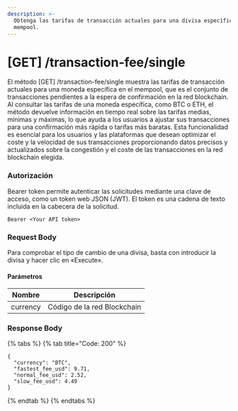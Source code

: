 ```yaml
---
description: >-
  Obtenga las tarifas de transacción actuales para una divisa específica en
  mempool.
---
```


# \[GET] /transaction-fee/single

El método \[GET] /transaction-fee/single muestra las tarifas de transacción actuales para una moneda específica en el mempool, que es el conjunto de transacciones pendientes a la espera de confirmación en la red blockchain. Al consultar las tarifas de una moneda específica, como BTC o ETH, el método devuelve información en tiempo real sobre las tarifas medias, mínimas y máximas, lo que ayuda a los usuarios a ajustar sus transacciones para una confirmación más rápida o tarifas más baratas. Esta funcionalidad es esencial para los usuarios y las plataformas que desean optimizar el coste y la velocidad de sus transacciones proporcionando datos precisos y actualizados sobre la congestión y el coste de las transacciones en la red blockchain elegida.

### Autorización

Bearer token permite autenticar las solicitudes mediante una clave de acceso, como un token web JSON (JWT). El token es una cadena de texto incluida en la cabecera de la solicitud.

```
Bearer <Your API token>
```

### Request Body

Para comprobar el tipo de cambio de una divisa, basta con introducir la divisa y hacer clic en «Execute».

#### Parámetros

| Nombre   | Descripción                 |
| -------- | --------------------------- |
| currency | Código de la red Blockchain |

### Response Body

{% tabs %}
{% tab title="Code: 200" %}
```
{
  "currency": "BTC",
  "fastest_fee_usd": 9.71,
  "normal_fee_usd": 2.52,
  "slow_fee_usd": 4.49
}
```
{% endtab %}
{% endtabs %}
